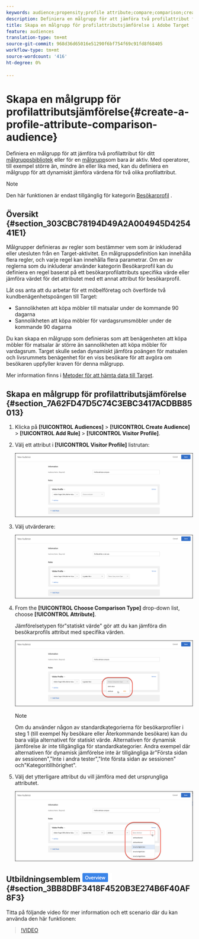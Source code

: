 ```yaml
---
keywords: audience;propensity;profile attribute;compare;comparison;create audience;creating audience
description: Definiera en målgrupp för att jämföra två profilattribut för målpublikbiblioteket eller för en målgrupp som bara är aktiv. Med operatorer, till exempel större än, mindre än eller lika med, kan du definiera en målgrupp för att dynamiskt jämföra värdena för två olika profilattribut.
title: Skapa en målgrupp för profilattributsjämförelse i Adobe Target
feature: audiences
translation-type: tm+mt
source-git-commit: 968d36d65016e51290f6bf754f69c91fd8f68405
workflow-type: tm+mt
source-wordcount: '416'
ht-degree: 0%

---
```



# Skapa en målgrupp för profilattributsjämförelse{#create-a-profile-attribute-comparison-audience}

Definiera en målgrupp för att jämföra två profilattribut för ditt [målgruppsbibliotek](/help/c-target/c-audiences/audiences.md) eller för en [målgrupp](/help/c-target/creating-activity-only-audience.md)som bara är aktiv. Med operatorer, till exempel större än, mindre än eller lika med, kan du definiera en målgrupp för att dynamiskt jämföra värdena för två olika profilattribut.

>[!NOTE]
>
>Den här funktionen är endast tillgänglig för kategorin [Besökarprofil](/help/c-target/c-audiences/c-target-rules/visitor-profile.md#concept_E972690B9A4C4372A34229FA37EDA38E) .

## Översikt {#section_303CBC78194D49A2A004945D425441E1}

Målgrupper definieras av regler som bestämmer vem som är inkluderad eller utesluten från en Target-aktivitet. En målgruppsdefinition kan innehålla flera regler, och varje regel kan innehålla flera parametrar. Om en av reglerna som du inkluderar använder kategorin Besökarprofil kan du definiera en regel baserat på ett besökarprofilattributs specifika värde eller jämföra värdet för det attributet med ett annat attribut för besökarprofil.

Låt oss anta att du arbetar för ett möbelföretag och överförde två kundbenägenhetspoängen till Target:

* Sannolikheten att köpa möbler till matsalar under de kommande 90 dagarna
* Sannolikheten att köpa möbler för vardagsrumsmöbler under de kommande 90 dagarna

Du kan skapa en målgrupp som definieras som att benägenheten att köpa möbler för matsalar är större än sannolikheten att köpa möbler för vardagsrum. Target skulle sedan dynamiskt jämföra poängen för matsalen och livsrummets benägenhet för en viss besökare för att avgöra om besökaren uppfyller kraven för denna målgrupp.

Mer information finns i [Metoder för att hämta data till Target](/help/c-implementing-target/c-considerations-before-you-implement-target/c-methods-to-get-data-into-target/methods-to-get-data-into-target.md#concept_0069C0EFB56C4700BB33F2F35C2B9B17).

## Skapa en målgrupp för profilattributsjämförelse {#section_7A62FD47D5C74C3EBC3417ACDBB85013}

1. Klicka på **[!UICONTROL Audiences]** > **[!UICONTROL Create Audience]** > **[!UICONTROL Add Rule]** > **[!UICONTROL Visitor Profile]**.
1. Välj ett attribut i **[!UICONTROL Visitor Profile]** listrutan:

   ![Propensitetspoäng 1](assets/propensity_score_1.png)

1. Välj utvärderare:

   ![Propensitetspoäng 2](assets/propensity_score_2.png)

1. From the **[!UICONTROL Choose Comparison Type]** drop-down list, choose **[!UICONTROL Attribute]**.

   Jämförelsetypen för&quot;statiskt värde&quot; gör att du kan jämföra din besökarprofils attribut med specifika värden.

   ![Propensivt poäng 3](assets/propensity_score_3.png)

   >[!NOTE]
   >
   >Om du använder någon av standardkategorierna för besökarprofiler i steg 1 (till exempel Ny besökare eller Återkommande besökare) kan du bara välja alternativet för statiskt värde. Alternativen för dynamisk jämförelse är inte tillgängliga för standardkategorier. Andra exempel där alternativen för dynamisk jämförelse inte är tillgängliga är&quot;Första sidan av sessionen&quot;,&quot;Inte i andra tester&quot;,&quot;Inte första sidan av sessionen&quot; och&quot;Kategoritillhörighet&quot;.

1. Välj det ytterligare attribut du vill jämföra med det ursprungliga attributet.

   ![](assets/propensity_score_4.png)

## Utbildningsemblem ![för videoöversikt](/help/assets/overview.png) {#section_3BB8DBF3418F4520B3E274B6F40AF8F3}

Titta på följande video för mer information och ett scenario där du kan använda den här funktionen:

>[!VIDEO](https://video.tv.adobe.com/v/23218/)